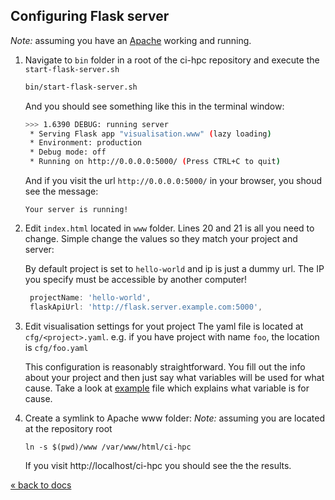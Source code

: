 ## Configuring Flask server

*Note:* assuming you have an [Apache](https://www.linux.com/learn/apache-ubuntu-linux-beginners)
working and running.

1. Navigate to `bin` folder in a root of the ci-hpc repository and execute the `start-flask-server.sh`
   ```bash
   bin/start-flask-server.sh
   ```
   And you should see something like this in the terminal window:
   ```bash
   >>> 1.6390 DEBUG: running server
    * Serving Flask app "visualisation.www" (lazy loading)
    * Environment: production
    * Debug mode: off
    * Running on http://0.0.0.0:5000/ (Press CTRL+C to quit)
   ```

   And if you visit the url `http://0.0.0.0:5000/` in your browser, you shoud see the message:
   ```
   Your server is running!
   ```
2. Edit `index.html` located in `www` folder. Lines 20 and 21 is all you need to change.
   Simple change the values so they match your project and server:
   
   By default project is set to `hello-world` and ip is just a dummy url. The IP you specify must
   be accessible by another computer!
   
   ```js
    projectName: 'hello-world',
    flaskApiUrl: 'http://flask.server.example.com:5000',
   ```

3. Edit visualisation settings for yout project
   The yaml file is located at `cfg/<project>.yaml`. e.g. if you have project with name `foo`, the
   location is `cfg/foo.yaml`
   
   This configuration is reasonably straightforward. You fill out the info about your project and 
   then just say what variables will be used for what cause. Take a look at
   [example](../www/cfg/hello-world.yaml) file which explains what variable is for cause.
   
4. Create a symlink to Apache www folder:
   *Note:* assuming you are located at the repository root
   ```
   ln -s $(pwd)/www /var/www/html/ci-hpc
   ```
   
   If you visit http://localhost/ci-hpc you should see the the results.
   

[« back to docs](README.md)
